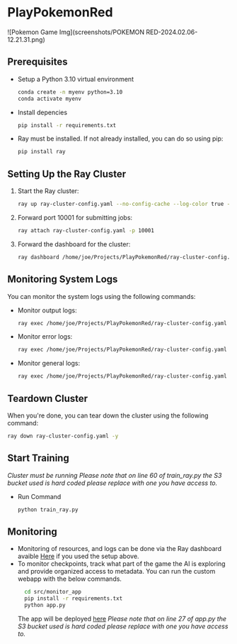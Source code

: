 # PlayPokemonRed

![Pokemon Game Img](screenshots/POKEMON RED-2024.02.06-12.21.31.png)

## Prerequisites

- Setup a Python 3.10 virtual environment
  ```bash
  conda create -n myenv python=3.10
  conda activate myenv
  ```

- Install depencies
  ```bash
  pip install -r requirements.txt
  ```

- Ray must be installed. If not already installed, you can do so using pip:
  ```bash
  pip install ray
  ```

## Setting Up the Ray Cluster

1. Start the Ray cluster:
   ```bash
   ray up ray-cluster-config.yaml --no-config-cache --log-color true -v -y
   ```

2. Forward port 10001 for submitting jobs:
   ```bash
   ray attach ray-cluster-config.yaml -p 10001
   ```

3. Forward the dashboard for the cluster:
   ```bash
   ray dashboard /home/joe/Projects/PlayPokemonRed/ray-cluster-config.yaml
   ```

## Monitoring System Logs

You can monitor the system logs using the following commands:

- Monitor output logs:
  ```bash
  ray exec /home/joe/Projects/PlayPokemonRed/ray-cluster-config.yaml 'tail -n 100 -f /tmp/ray/session_latest/logs/monitor.out'
  ```

- Monitor error logs:
  ```bash
  ray exec /home/joe/Projects/PlayPokemonRed/ray-cluster-config.yaml 'tail -n 100 -f /tmp/ray/session_latest/logs/monitor.err'
  ```

- Monitor general logs:
  ```bash
  ray exec /home/joe/Projects/PlayPokemonRed/ray-cluster-config.yaml 'tail -n 100 -f /tmp/ray/session_latest/logs/monitor.log'
  ```

## Teardown Cluster

When you're done, you can tear down the cluster using the following command:

```bash
ray down ray-cluster-config.yaml -y
```

## Start Training
*Cluster must be running*
*Please note that on line 60 of train_ray.py the S3 bucket used is hard coded please replace with one you have access to.*
- Run Command
  ```bash
  python train_ray.py
  ```

## Monitoring

- Monitoring of resources, and logs can be done via the Ray dashboard avaible [Here](http://127.0.0.1:8265) if you used the setup above.
- To monitor checkpoints, track what part of the game the AI is exploring and provide organized access to metadata. You can run the custom webapp with the below commands.
  ```bash
    cd src/monitor_app
    pip install -r requirements.txt
    python app.py
  ```
  The app will be deployed [here](http://127.0.0.1:5000/)
  *Please note that on line 27 of app.py the S3 bucket used is hard coded please replace with one you have access to.*